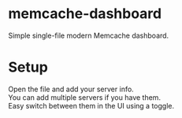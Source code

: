 # memcache-dashboard
Simple single-file modern Memcache dashboard.

# Setup
Open the file and add your server info.  
You can add multiple servers if you have them.  
Easy switch between them in the UI using a toggle.

